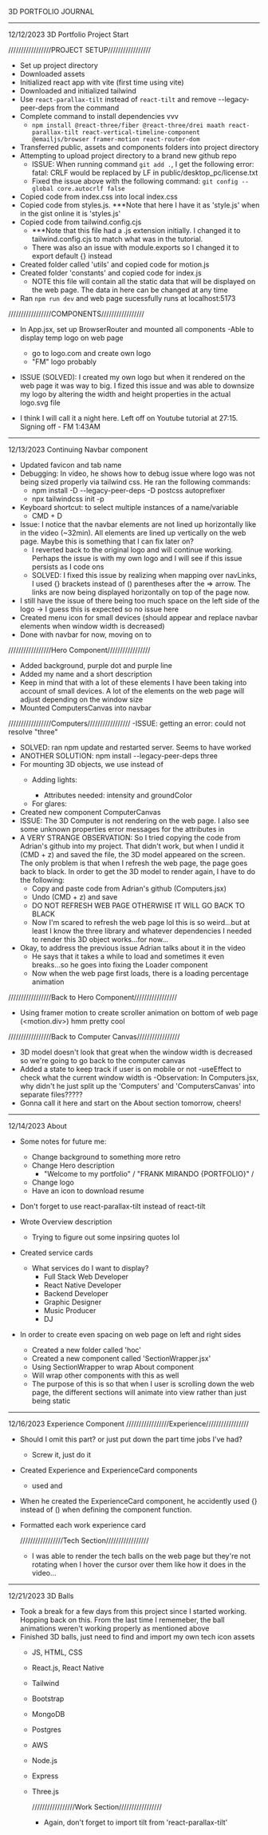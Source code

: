 3D PORTFOLIO JOURNAL

*******************************************************
12/12/2023 3D Portfolio Project Start

/////////////////PROJECT SETUP/////////////////
- Set up project directory
- Downloaded assets
- Initialized react app with vite (first time using vite)
- Downloaded and initialized tailwind
- Use `react-parallax-tilt` instead of `react-tilt` and remove --legacy-peer-deps from the command
- Complete command to install dependencies vvv
  - `npm install @react-three/fiber @react-three/drei maath react-parallax-tilt react-vertical-timeline-component @emailjs/browser framer-motion react-router-dom`
- Transferred public, assets and components folders into project directory
- Attempting to upload project directory to a brand new github repo
  - ISSUE: When running command `git add .`, I get the following error: fatal: CRLF would be replaced by LF in public/desktop_pc/license.txt
  - Fixed the issue above with the following command: `git config --global core.autocrlf false`
- Copied code from index.css into local index.css
- Copied code from styles.js. ***Note that here I have it as 'style.js' when in the gist online it is 'styles.js'
- Copied code from tailwind.config.cjs
  - ***Note that this file had a .js extension initially. I changed it to tailwind.config.cjs to match what was in the tutorial.
  - There was also an issue with module.exports so I changed it to export default {} instead
- Created folder called 'utils' and copied code for motion.js
- Created folder 'constants' and copied code for index.js
  - NOTE this file will contain all the static data that will be displayed on the web page. The data in here can be changed at any time
- Ran `npm run dev` and web page sucessfully runs at localhost:5173

/////////////////COMPONENTS/////////////////
- In App.jsx, set up BrowserRouter and mounted all components
-Able to display temp logo on web page
  - go to logo.com and create own logo
  - "FM" logo probably
- ISSUE (SOLVED): I created my own logo but when it rendered on the web page it was way to big. I fized this issue and was able to downsize my logo by altering the width and height properties in the actual logo.svg file

- I think I will call it a night here. Left off on Youtube tutorial at 27:15. Signing off - FM 1:43AM

***************************************************************
12/13/2023 Continuing Navbar component
- Updated favicon and tab name
- Debugging: In video, he shows how to debug issue where logo was not being sized properly via tailwind css. He ran the following commands:
  - npm install -D --legacy-peer-deps -D postcss autoprefixer
  - npx tailwindcss init -p
- Keyboard shortcut: to select multiple instances of a name/variable
  - CMD + D
- Issue: I notice that the navbar elements are not lined up horizontally like in the video (~32min). All elements are lined up vertically on the web page. Maybe this is something that I can fix later on?
  - I reverted back to the original logo and will continue working. Perhaps the issue is with my own logo and I will see if this issue persists as I code ons
  - SOLVED: I fixed this issue by realizing when mapping over navLinks, I used {} brackets instead of () parentheses after the => arrow. The links are now being displayed horizontally on top of the page now.
- I still have the issue of there being too much space on the left side of the logo -> I guess this is expected so no issue here
- Created menu icon for small devices (should appear and replace navbar elements when window width is decreased)
- Done with navbar for now, moving on to

/////////////////Hero Component/////////////////
- Added background, purple dot and purple line
- Added my name and a short description
- Keep in mind that with a lot of these elements I have been taking into account of small devices. A lot of the elements on the web page will adjust depending on the window size
- Mounted ComputersCanvas into navbar

/////////////////Computers/////////////////
-ISSUE: getting an error: could not resolve "three"
  - SOLVED: ran npm update and restarted server. Seems to have worked
  - ANOTHER SOLUTION: npm install --legacy-peer-deps three
- For mounting 3D objects, we use <mesh> instead of <div>
  - Adding lights: <hemisphereLight>
    - Attributes needed: intensity and groundColor
  - For glares: <pointLight>
- Created new component ComputerCanvas
- ISSUE: The 3D Computer is not rendering on the web page. I also see some unknown properties error messages for the attributes in <mesh>
- A VERY STRANGE OBSERVATION: So I tried copying the code from Adrian's github into my project. That didn't work, but when I undid it (CMD + z) and saved the file, the 3D model appeared on the screen. The only problem is that when I refresh the web page, the page goes back to black. In order to get the 3D model to render again, I have to do the following:
  - Copy and paste code from Adrian's github (Computers.jsx)
  - Undo (CMD + z) and save
  - DO NOT REFRESH WEB PAGE OTHERWISE IT WILL GO BACK TO BLACK
  - Now I'm scared to refresh the web page lol this is so weird...but at least I know the three library and whatever dependencies I needed to render this 3D object works...for now...
- Okay, to address the previous issue Adrian talks about it in the video
  - He says that it takes a while to load and sometimes it even breaks...so he goes into fixing the Loader component
  - Now when the web page first loads, there is a loading percentage animation

/////////////////Back to Hero Component/////////////////
- Using framer motion to create scroller animation on bottom of web page (<motion.div>) hmm pretty cool

/////////////////Back to Computer Canvas/////////////////
- 3D model doesn't look that great when the window width is decreased so we're going to go back to the computer canvas
- Added a state to keep track if user is on mobile or not
-useEffect to check what the current window width is
-Observation: In Computers.jsx, why didn't he just split up the 'Computers' and 'ComputersCanvas' into separate files?????
- Gonna call it here and start on the About section tomorrow, cheers!

***************************************************************
12/14/2023 About
- Some notes for future me:
  - Change background to something more retro
  - Change Hero description
    - "Welcome to my portfolio" / "FRANK MIRANDO {PORTFOLIO}" /
  - Change logo
  - Have an icon to download resume

- Don't forget to use react-parallax-tilt instead of react-tilt

- Wrote Overview description
  - Trying to figure out some inpsiring quotes lol
- Created service cards
  - What services do I want to display?
    - Full Stack Web Developer
    - React Native Developer
    - Backend Developer
    - Graphic Designer
    - Music Producer
    - DJ

- In order to create even spacing on web page on left and right sides
  - Created a new folder called 'hoc'
  - Created a new component called 'SectionWrapper.jsx'
  - Using SectionWrapper to wrap About component
  - Will wrap other components with this as well
  - The purpose of this is so that when I user is scrolling down the web page, the different sections will animate into view rather than just being static


*******************************************************
12/16/2023 Experience Component
  /////////////////Experience/////////////////
- Should I omit this part? or just put down the part time jobs I've had?
  - Screw it, just do it
- Created Experience and ExperienceCard components
  - used <VerticalTimeline> and <VerticalTimelineElement>
- When he created the ExperienceCard component, he accidently used {} instead of () when defining the component function.
- Formatted each work experience card

  /////////////////Tech Section/////////////////
  - I was able to render the tech balls on the web page but they're not rotating when I hover the cursor over them like how it does in the video...

*******************************************************
12/21/2023 3D Balls
- Took a break for a few days from this project since I started working. Hopping back on this. From the last time I rememeber, the ball animations weren't working properly as mentioned above
- Finished 3D balls, just need to find and import my own tech icon assets
  - JS, HTML, CSS
  - React.js, React Native
  - Tailwind
  - Bootstrap
  - MongoDB
  - Postgres
  - AWS
  - Node.js
  - Express
  - Three.js

    /////////////////Work Section/////////////////
    - Again, don't forget to import tilt from 'react-parallax-tilt'
